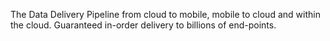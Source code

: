 The Data Delivery Pipeline from cloud to mobile, mobile to cloud and within the cloud. 
Guaranteed in-order delivery to billions of end-points.


